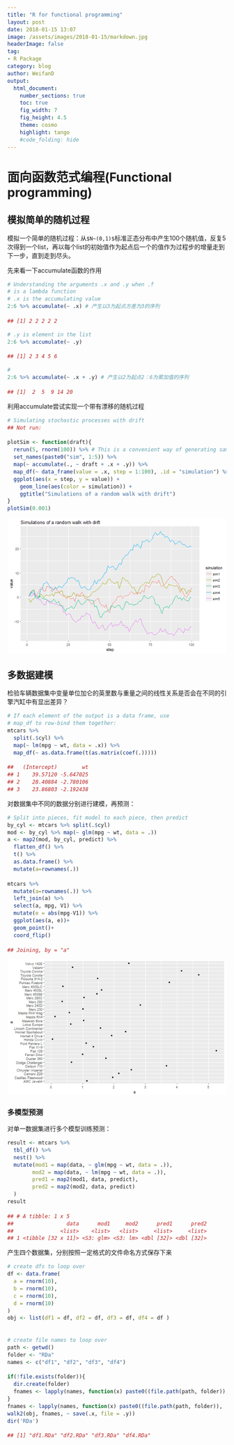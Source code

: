 ```yaml
---
title: "R for functional programming"
layout: post
date: 2018-01-15 13:07
image: /assets/images/2018-01-15/markdown.jpg
headerImage: false
tag:
- R Package
category: blog
author: WeifanD
output:
  html_document:
    number_sections: true
    toc: true
    fig_width: 7
    fig_height: 4.5
    theme: cosmo
    highlight: tango
    #code_folding: hide
---
```


# 面向函数范式编程(Functional programming)
## 模拟简单的随机过程
模拟一个简单的随机过程：从`$N~(0,1)$`标准正态分布中产生100个随机值，反复5次得到一个list，再以每个list的初始值作为起点后一个的值作为过程步的增量走到下一步，直到走到尽头。

先来看一下accumulate函数的作用
```r
# Understanding the arguments .x and .y when .f
# is a lambda function
# .x is the accumulating value
2:6 %>% accumulate(~ .x) # 产生以3为起点方差为3的序列

## [1] 2 2 2 2 2
```
```r
# .y is element in the list
2:6 %>% accumulate(~ .y) 

## [1] 2 3 4 5 6
```

```r
# 
2:6 %>% accumulate(~ .x + .y) # 产生以2为起点2：6为累加值的序列

## [1]  2  5  9 14 20
```
利用accumulate尝试实现一个带有漂移的随机过程

```r
# Simulating stochastic processes with drift
## Not run: 

plotSim <- function(draft){
  rerun(5, rnorm(100)) %>% # This is a convenient way of generating sample data. It works similarly to replicate(..., simplify = FALSE).
  set_names(paste0("sim", 1:5)) %>%
  map(~ accumulate(., ~ draft + .x + .y)) %>%
  map_df(~ data_frame(value = .x, step = 1:100), .id = "simulation") %>%
  ggplot(aes(x = step, y = value)) +
    geom_line(aes(color = simulation)) +
    ggtitle("Simulations of a random walk with drift")
}
plotSim(0.001)
```

![plot of chunk unnamed-chunk-2](/assets/images/2018-01-15/unnamed-chunk-2-1.png)

## 多数据建模
检验车辆数据集中变量单位加仑的英里数与重量之间的线性关系是否会在不同的引擎汽缸中有显出差异？

```r
# If each element of the output is a data frame, use
# map_df to row-bind them together:
mtcars %>%
  split(.$cyl) %>%
  map(~ lm(mpg ~ wt, data = .x)) %>%
  map_df(~ as.data.frame(t(as.matrix(coef(.)))))

##   (Intercept)        wt
## 1    39.57120 -5.647025
## 2    28.40884 -2.780106
## 3    23.86803 -2.192438
```

对数据集中不同的数据分别进行建模，再预测：

```r
# Split into pieces, fit model to each piece, then predict
by_cyl <- mtcars %>% split(.$cyl)
mod <- by_cyl %>% map(~ glm(mpg ~ wt, data = .))
a <- map2(mod, by_cyl, predict) %>% 
  flatten_df() %>% 
  t() %>% 
  as.data.frame() %>% 
  mutate(a=rownames(.))

mtcars %>% 
  mutate(a=rownames(.)) %>% 
  left_join(a) %>% 
  select(a, mpg, V1) %>% 
  mutate(e = abs(mpg-V1)) %>% 
  ggplot(aes(a, e))+
  geom_point()+
  coord_flip()

## Joining, by = "a"
```

![plot of chunk unnamed-chunk-4](/assets/images/2018-01-15/unnamed-chunk-4-1.png)

### 多模型预测
对单一数据集进行多个模型训练预测：


```r
result <- mtcars %>% 
  tbl_df() %>% 
  nest() %>% 
  mutate(mod1 = map(data, ~ glm(mpg ~ wt, data = .)),
        mod2 = map(data, ~ lm(mpg ~ wt, data = .)),
        pred1 = map2(mod1, data, predict),
        pred2 = map2(mod2, data, predict)
  )
result

## # A tibble: 1 x 5
##                 data      mod1     mod2      pred1      pred2
##               <list>    <list>   <list>     <list>     <list>
## 1 <tibble [32 x 11]> <S3: glm> <S3: lm> <dbl [32]> <dbl [32]>
```

产生四个数据集，分别按照一定格式的文件命名方式保存下来

```r
# create dfs to loop over
df <- data.frame(
  a = rnorm(10),
  b = rnorm(10),
  c = rnorm(10),
  d = rnorm(10)
)
obj <- list(df1 = df, df2 = df, df3 = df, df4 = df )


# create file names to loop over
path <- getwd()
folder <- "RDa"
names <- c("df1", "df2", "df3", "df4")

if(!file.exists(folder)){
  dir.create(folder)
  fnames <- lapply(names, function(x) paste0((file.path(path, folder)), '/', x, ".RDa"))
}
fnames <- lapply(names, function(x) paste0((file.path(path, folder)), '/', x, ".RDa"))
walk2(obj, fnames, ~ save(.x, file = .y))
dir('RDa')

## [1] "df1.RDa" "df2.RDa" "df3.RDa" "df4.RDa"
```

